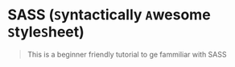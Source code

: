 # SASS (`S`yntactically `A`wesome `S`tyle`S`heet)
> This is a beginner friendly tutorial to ge fammiliar with SASS

